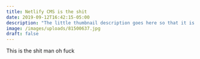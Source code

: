 ```yaml
---
title: Netlify CMS is the shit
date: 2019-09-12T16:42:15-05:00
description: "The little thumbnail description goes here so that it is not overfilled with text"
image: /images/uploads/81500637.jpg
draft: false
---
```

This is the shit man oh fuck
